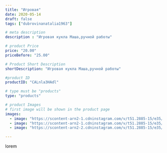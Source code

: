 ```yaml
---
title: "Игровая"
date: 2020-05-14
draft: false
tags: ["dubrovinanatalia1963"]

# meta description
description : "Игровая кукла Маша,ручной работы"

# product Price
price: "20.00"
priceBefore: "25.00"

# Product Short Description
shortDescription: "Игровая кукла Маша,ручной работы"

#product ID
productID: "CALnla3HAdl"

# type must be "products"
type: "products"

# product Images
# first image will be shown in the product page
images:
  - image: "https://scontent-arn2-1.cdninstagram.com/v/t51.2885-15/e35/96688446_1397165737133839_8531635498279046763_n.jpg?_nc_ht=scontent-arn2-1.cdninstagram.com&_nc_cat=107&_nc_ohc=rry8KVwc8nAAX8cKJPv&se=7&tp=1&oh=0b593d5c0ecefc998b1d4a8e94e92fa8&oe=605ADA36&ig_cache_key=MjMwOTExMzMyNjk3NzUxNDE1OA%3D%3D.2"
  - image: "https://scontent-arn2-1.cdninstagram.com/v/t51.2885-15/e35/96574630_2903126306401271_3773672782221815348_n.jpg?_nc_ht=scontent-arn2-1.cdninstagram.com&_nc_cat=111&_nc_ohc=piDjU-FIkFYAX9pVL44&se=7&tp=1&oh=52a522a56737fbb3128bee82cecb84c0&oe=6059D0C9&ig_cache_key=MjMwOTExMzMyNjk5NDM1MTk4Mw%3D%3D.2"
  - image: "https://scontent-arn2-2.cdninstagram.com/v/t51.2885-15/e35/97030259_2507672296212572_8691365575100849123_n.jpg?_nc_ht=scontent-arn2-2.cdninstagram.com&_nc_cat=108&_nc_ohc=UzqF4Nw6LU4AX_DyZJ6&se=7&tp=1&oh=36305769e33b3ed26dc97a8eec8836bb&oe=605D3716&ig_cache_key=MjMwOTExMzMyNzAwMjY0NTcyNw%3D%3D.2"

---
```

lorem
